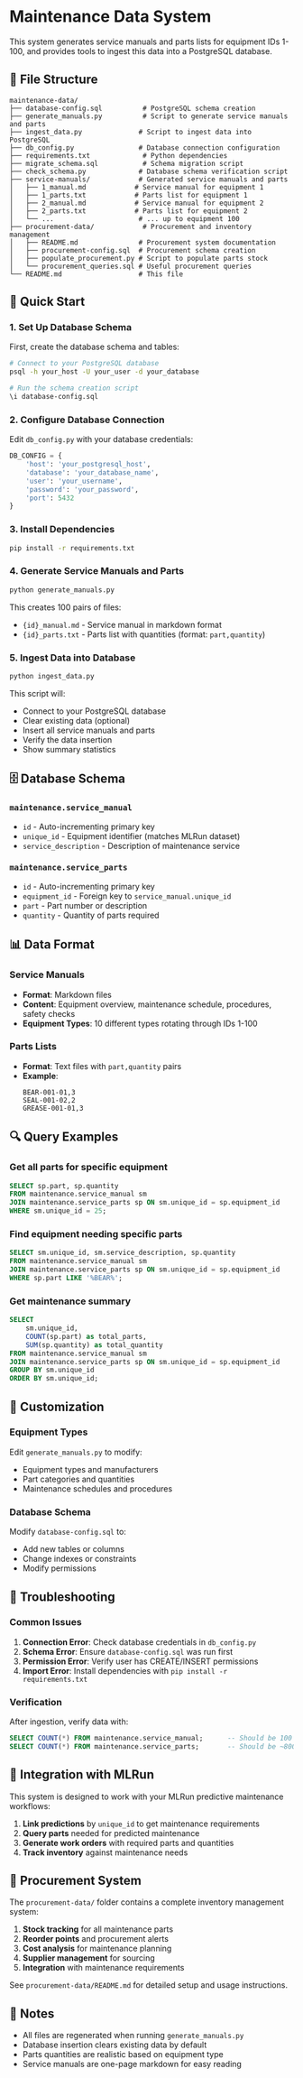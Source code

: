 # Maintenance Data System

This system generates service manuals and parts lists for equipment IDs 1-100, and provides tools to ingest this data into a PostgreSQL database.

## 📁 File Structure

```
maintenance-data/
├── database-config.sql          # PostgreSQL schema creation
├── generate_manuals.py          # Script to generate service manuals and parts
├── ingest_data.py              # Script to ingest data into PostgreSQL
├── db_config.py                # Database connection configuration
├── requirements.txt             # Python dependencies
├── migrate_schema.sql           # Schema migration script
├── check_schema.py             # Database schema verification script
├── service-manuals/            # Generated service manuals and parts
│   ├── 1_manual.md            # Service manual for equipment 1
│   ├── 1_parts.txt            # Parts list for equipment 1
│   ├── 2_manual.md            # Service manual for equipment 2
│   ├── 2_parts.txt            # Parts list for equipment 2
│   └── ...                     # ... up to equipment 100
├── procurement-data/            # Procurement and inventory management
│   ├── README.md               # Procurement system documentation
│   ├── procurement-config.sql  # Procurement schema creation
│   ├── populate_procurement.py # Script to populate parts stock
│   └── procurement_queries.sql # Useful procurement queries
└── README.md                   # This file
```

## 🚀 Quick Start

### 1. Set Up Database Schema

First, create the database schema and tables:

```bash
# Connect to your PostgreSQL database
psql -h your_host -U your_user -d your_database

# Run the schema creation script
\i database-config.sql
```

### 2. Configure Database Connection

Edit `db_config.py` with your database credentials:

```python
DB_CONFIG = {
    'host': 'your_postgresql_host',
    'database': 'your_database_name',
    'user': 'your_username',
    'password': 'your_password',
    'port': 5432
}
```

### 3. Install Dependencies

```bash
pip install -r requirements.txt
```

### 4. Generate Service Manuals and Parts

```bash
python generate_manuals.py
```

This creates 100 pairs of files:
- `{id}_manual.md` - Service manual in markdown format
- `{id}_parts.txt` - Parts list with quantities (format: `part,quantity`)

### 5. Ingest Data into Database

```bash
python ingest_data.py
```

This script will:
- Connect to your PostgreSQL database
- Clear existing data (optional)
- Insert all service manuals and parts
- Verify the data insertion
- Show summary statistics

## 🗄️ Database Schema

### `maintenance.service_manual`
- `id` - Auto-incrementing primary key
- `unique_id` - Equipment identifier (matches MLRun dataset)
- `service_description` - Description of maintenance service

### `maintenance.service_parts`
- `id` - Auto-incrementing primary key
- `equipment_id` - Foreign key to `service_manual.unique_id`
- `part` - Part number or description
- `quantity` - Quantity of parts required

## 📊 Data Format

### Service Manuals
- **Format**: Markdown files
- **Content**: Equipment overview, maintenance schedule, procedures, safety checks
- **Equipment Types**: 10 different types rotating through IDs 1-100

### Parts Lists
- **Format**: Text files with `part,quantity` pairs
- **Example**:
  ```
  BEAR-001-01,3
  SEAL-001-02,2
  GREASE-001-01,3
  ```

## 🔍 Query Examples

### Get all parts for specific equipment
```sql
SELECT sp.part, sp.quantity
FROM maintenance.service_manual sm
JOIN maintenance.service_parts sp ON sm.unique_id = sp.equipment_id
WHERE sm.unique_id = 25;
```

### Find equipment needing specific parts
```sql
SELECT sm.unique_id, sm.service_description, sp.quantity
FROM maintenance.service_manual sm
JOIN maintenance.service_parts sp ON sm.unique_id = sp.equipment_id
WHERE sp.part LIKE '%BEAR%';
```

### Get maintenance summary
```sql
SELECT 
    sm.unique_id,
    COUNT(sp.part) as total_parts,
    SUM(sp.quantity) as total_quantity
FROM maintenance.service_manual sm
JOIN maintenance.service_parts sp ON sm.unique_id = sp.equipment_id
GROUP BY sm.unique_id
ORDER BY sm.unique_id;
```

## 🔧 Customization

### Equipment Types
Edit `generate_manuals.py` to modify:
- Equipment types and manufacturers
- Part categories and quantities
- Maintenance schedules and procedures

### Database Schema
Modify `database-config.sql` to:
- Add new tables or columns
- Change indexes or constraints
- Modify permissions

## 🚨 Troubleshooting

### Common Issues

1. **Connection Error**: Check database credentials in `db_config.py`
2. **Schema Error**: Ensure `database-config.sql` was run first
3. **Permission Error**: Verify user has CREATE/INSERT permissions
4. **Import Error**: Install dependencies with `pip install -r requirements.txt`

### Verification

After ingestion, verify data with:
```sql
SELECT COUNT(*) FROM maintenance.service_manual;      -- Should be 100
SELECT COUNT(*) FROM maintenance.service_parts;       -- Should be ~800
```

## 🔗 Integration with MLRun

This system is designed to work with your MLRun predictive maintenance workflows:

1. **Link predictions** by `unique_id` to get maintenance requirements
2. **Query parts** needed for predicted maintenance
3. **Generate work orders** with required parts and quantities
4. **Track inventory** against maintenance needs

## 🛒 Procurement System

The `procurement-data/` folder contains a complete inventory management system:

1. **Stock tracking** for all maintenance parts
2. **Reorder points** and procurement alerts
3. **Cost analysis** for maintenance planning
4. **Supplier management** for sourcing
5. **Integration** with maintenance requirements

See `procurement-data/README.md` for detailed setup and usage instructions.

## 📝 Notes

- All files are regenerated when running `generate_manuals.py`
- Database insertion clears existing data by default
- Parts quantities are realistic based on equipment type
- Service manuals are one-page markdown for easy reading
